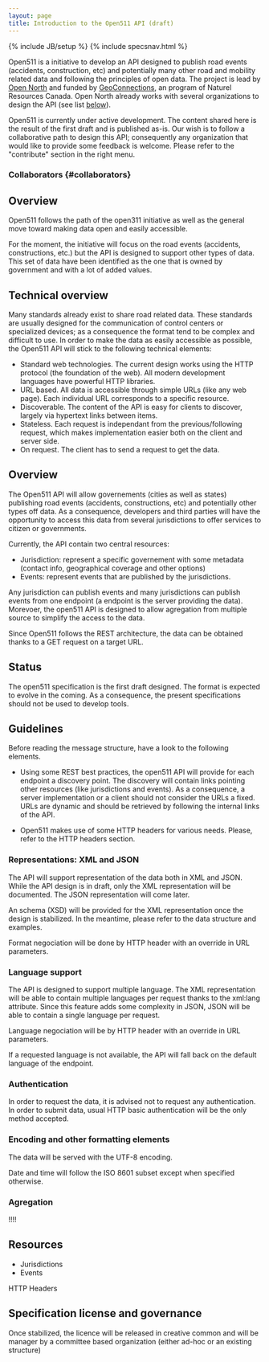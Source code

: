 ```yaml
---
layout: page
title: Introduction to the Open511 API (draft)
---
```

{% include JB/setup %}
{% include specsnav.html %}

Open511 is a initiative to develop an API designed to publish road events (accidents, construction, etc) and potentially many other road and mobility related data and following the principles of open data. The project is lead by [Open North](http://opennorth.ca) and funded by [GeoConnections](http://geoconnections.nrcan.gc.ca/), an program of Naturel Resources Canada. Open North already works with several organizations to design the API (see list [below](#collaborators)).

Open511 is currently under active development. The content shared here is the result of the first draft and is published as-is. Our wish is to follow a collaborative path to design this API; consequently any organization that would like to provide some feedback is welcome. Please refer to the "contribute" section in the right menu.


### Collaborators {#collaborators}


## Overview

Open511 follows the path of the open311 initiative as well as the general move toward making data open and easily accessible.

For the moment, the initiative will focus on the road events (accidents, constructions, etc.) but the API is designed to support other types of data. This set of data have been identified as the one that is owned by government and with a lot of added values.


## Technical overview

Many standards already exist to share road related data. These standards are usually designed for the communication of control centers or specialized devices; as a consequence the format tend to be complex and difficult to use. In order to make the data as easily accessible as possible, the Open511 API will stick to the following technical elements:

- Standard web technologies. The current design works using the HTTP protocol (the foundation of the web). All modern development languages have powerful HTTP libraries.
- URL based. All data is accessible through simple URLs (like any web page). Each individual URL corresponds to a specific resource.
- Discoverable. The content of the API is easy for clients to discover, largely via hypertext links between items.
- Stateless. Each request is independant from the previous/following request, which makes implementation easier both on the client and server side.
- On request. The client has to send a request to get the data.


## Overview

The Open511 API will allow governements (cities as well as states) publishing road events (accidents, constructions, etc) and potentially other types off data. As a consequence, developers and third parties will have the opportunity to access this data from several jurisdictions to offer services to citizen or governments.

Currently, the API contain two central resources: 
* Jurisdiction: represent a specific governement with some metadata (contact info, geographical coverage and other options)
* Events: represent events that are published by the jurisdictions.

Any jurisdiction can publish events and many jurisdictions can publish events from one endpoint (a endpoint is the server providing the data). Morevoer, the open511 API is designed to allow agregation from multiple source to simplify the access to the data.

Since Open511 follows the REST architecture, the data can be obtained thanks to a GET request on a target URL.

## Status 

The open511 specification is the first draft designed. The format is expected to evolve in the coming. As a consequence, the present specifications should not be used to develop tools.

## Guidelines

Before reading the message structure, have a look to the following elements.

* Using some REST best practices, the open511 API will provide for each endpoint a discovery point. The discovery will contain links pointing other resources (like jurisdictions and events). As a consequence, a server implementation or a client should not consider the URLs a fixed. URLs are dynamic and should be retrieved by following the internal links of the API.

* Open511 makes use of some HTTP headers for various needs. Please, refer to the HTTP headers section.

### Representations: XML and JSON

The API will support representation of the data both in XML and JSON. While the API design is in draft, only the XML representation will be documented. The JSON representation will come later.

An schema (XSD) will be provided for the XML representation once the design is stabilized. In the meantime, please refer to the data structure and examples.

Format negociation will be done by HTTP header with an override in URL parameters.

### Language support

The API is designed to support multiple language. The XML representation will be able to contain multiple languages per request thanks to the xml:lang attribute. Since this feature adds some complexity in JSON, JSON will be able to contain a single language per request.

Language negociation will be by HTTP header with an override in URL parameters.

If a requested language is not available, the API will fall back on the default language of the endpoint.

### Authentication

In order to request the data, it is advised not to request any authentication. In order to submit data, usual HTTP basic authentication will be the only method accepted.

### Encoding and other formatting elements

The data will be served with the UTF-8 encoding.

Date and time will follow the ISO 8601 subset except when specified otherwise.

### Agregation

!!!!

## Resources 

* Jurisdictions
* Events

HTTP Headers

## Specification license and governance

Once stabilized, the licence will be released in creative common and will be manager by a committee based organization (either ad-hoc or an existing structure)
